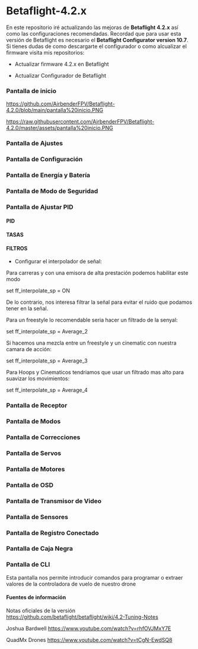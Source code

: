 # Betaflight-4.2.x

En este repositorio iré actualizando las mejoras de **Betaflight 4.2.x** así como las configuraciones recomendadas.
Recordad que para usar esta versión de Betaflight es necesario el **Betaflight Configurator version 10.7**.
Si tienes dudas de como descargarte el configurador o como alcualizar el firmware visita mis repositorios:

- Actualizar firmware 4.2.x en Betaflight

- Actualizar Configurador de Betaflight

### Pantalla de inicio

https://github.com/AirbenderFPV/Betaflight-4.2.0/blob/main/pantalla%20inicio.PNG

https://raw.githubusercontent.com/AirbenderFPV/Betaflight-4.2.0/master/assets/pantalla%20inicio.PNG


### Pantalla de Ajustes

### Pantalla de Configuración

### Pantalla de Energía y Batería

### Pantalla de Modo de Seguridad

### Pantalla de Ajustar PID

#### PID
#### TASAS
#### FILTROS


- Configurar el interpolador de señal:

Para carreras y con una emisora de alta prestación podemos habilitar este modo

set ff_interpolate_sp = ON 

De lo contrario, nos interesa filtrar la señal para evitar el ruido que podamos tener en la señal.

Para un freestyle lo recomendable seria hacer un filtrado de la senyal:

set ff_interpolate_sp = Average_2

Si hacemos una mezcla entre un freestyle y un cinematic con nuestra camara de acción:

set ff_interpolate_sp = Average_3

Para Hoops y Cinematicos tendriamos que usar un filtrado mas alto para suavizar los movimientos:

set ff_interpolate_sp = Average_4
 

### Pantalla de Receptor

### Pantalla de Modos

### Pantalla de Correcciones

### Pantalla de Servos

### Pantalla de Motores

### Pantalla de OSD

### Pantalla de Transmisor de Video

### Pantalla de Sensores

### Pantalla de Registro Conectado

### Pantalla de Caja Negra

### Pantalla de CLI

Esta pantalla nos permite introducir comandos para programar o extraer valores de la controladora de vuelo de nuestro drone


#### Fuentes de información

Notas oficiales de la versión
https://github.com/betaflight/betaflight/wiki/4.2-Tuning-Notes

Joshua Bardwell
https://www.youtube.com/watch?v=rhfOVJMxY7E

QuadMx Drones
https://www.youtube.com/watch?v=tCgN-EwdSQ8




